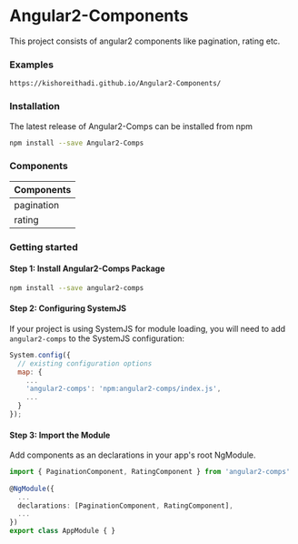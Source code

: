 # Angular2-Components

This project consists of angular2 components like pagination, rating etc.

### Examples

```link
https://kishoreithadi.github.io/Angular2-Components/
```

### Installation

The latest release of Angular2-Comps can be installed from npm

```bash
npm install --save Angular2-Comps
```

### Components

| Components       |
|------------------|
| pagination       |  
| rating           |



### Getting started

#### Step 1: Install Angular2-Comps Package

```bash
npm install --save angular2-comps
```

#### Step 2: Configuring SystemJS

If your project is using SystemJS for module loading, you will need to add `angular2-comps` 
to the SystemJS configuration:

```js
System.config({
  // existing configuration options
  map: {
    ...
    'angular2-comps': 'npm:angular2-comps/index.js',
    ...
  }
});
```

#### Step 3: Import the Module
  
Add components as an declarations in your app's root NgModule.  
  
```ts
import { PaginationComponent, RatingComponent } from 'angular2-comps'
 
@NgModule({
  ...
  declarations: [PaginationComponent, RatingComponent],
  ...
})
export class AppModule { }
```
